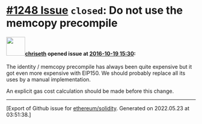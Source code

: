 # [\#1248 Issue](https://github.com/ethereum/solidity/issues/1248) `closed`: Do not use the memcopy precompile

#### <img src="https://avatars.githubusercontent.com/u/9073706?v=4" width="50">[chriseth](https://github.com/chriseth) opened issue at [2016-10-19 15:30](https://github.com/ethereum/solidity/issues/1248):

The identity / memcopy precompile has always been quite expensive but it got even more expensive with EIP150. We should probably replace all its uses by a manual implementation.

An explicit gas cost calculation should be made before this change.





-------------------------------------------------------------------------------



[Export of Github issue for [ethereum/solidity](https://github.com/ethereum/solidity). Generated on 2022.05.23 at 03:51:38.]
